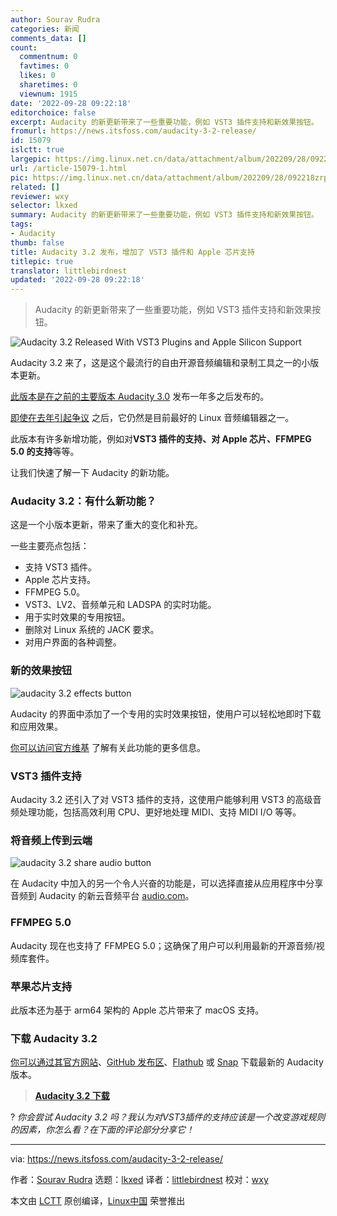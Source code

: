 ```yaml
---
author: Sourav Rudra
categories: 新闻
comments_data: []
count:
  commentnum: 0
  favtimes: 0
  likes: 0
  sharetimes: 0
  viewnum: 1915
date: '2022-09-28 09:22:18'
editorchoice: false
excerpt: Audacity 的新更新带来了一些重要功能，例如 VST3 插件支持和新效果按钮。
fromurl: https://news.itsfoss.com/audacity-3-2-release/
id: 15079
islctt: true
largepic: https://img.linux.net.cn/data/attachment/album/202209/28/092218zrp7xrq54eape7r2.jpg
url: /article-15079-1.html
pic: https://img.linux.net.cn/data/attachment/album/202209/28/092218zrp7xrq54eape7r2.jpg.thumb.jpg
related: []
reviewer: wxy
selector: lkxed
summary: Audacity 的新更新带来了一些重要功能，例如 VST3 插件支持和新效果按钮。
tags:
- Audacity
thumb: false
title: Audacity 3.2 发布，增加了 VST3 插件和 Apple 芯片支持
titlepic: true
translator: littlebirdnest
updated: '2022-09-28 09:22:18'
---
```



> 
> Audacity 的新更新带来了一些重要功能，例如 VST3 插件支持和新效果按钮。
> 
> 
> 


![Audacity 3.2 Released With VST3 Plugins and Apple Silicon Support](/data/attachment/album/202209/28/092218zrp7xrq54eape7r2.jpg)


Audacity 3.2 来了，这是这个最流行的自由开源音频编辑和录制工具之一的小版本更新。


[此版本是在之前的主要版本 Audacity 3.0](https://news.itsfoss.com/audacity-3-0-release/) 发布一年多之后发布的。


[即使在去年引起争议](https://news.itsfoss.com/audacity-fiasco-fork/) 之后，它仍然是目前最好的 Linux 音频编辑器之一。


此版本有许多新增功能，例如对**VST3 插件的支持、对 Apple 芯片、FFMPEG 5.0 的支持**等等。


让我们快速了解一下 Audacity 的新功能。


### Audacity 3.2：有什么新功能？


这是一个小版本更新，带来了重大的变化和补充。


一些主要亮点包括：


* 支持 VST3 插件。
* Apple 芯片支持。
* FFMPEG 5.0。
* VST3、LV2、音频单元和 LADSPA 的实时功能。
* 用于实时效果的专用按钮。
* 删除对 Linux 系统的 JACK 要求。
* 对用户界面的各种调整。


### 新的效果按钮


![audacity 3.2 effects button](/data/attachment/album/202209/28/092219yjpj0srbwmmuw55j.gif)


Audacity 的界面中添加了一个专用的实时效果按钮，使用户可以轻松地即时下载和应用效果。


[你可以访问官方维基](https://support.audacityteam.org/audio-editing/using-realtime-effects) 了解有关此功能的更多信息。


### VST3 插件支持


Audacity 3.2 还引入了对 VST3 插件的支持，这使用户能够利用 VST3 的高级音频处理功能，包括高效利用 CPU、更好地处理 MIDI、支持 MIDI I/O 等等。


### 将音频上传到云端


![audacity 3.2 share audio button](/data/attachment/album/202209/28/092220qkxvm35gk5fzfvf3.png)


在 Audacity 中加入的另一个令人兴奋的功能是，可以选择直接从应用程序中分享音频到 Audacity 的新云音频平台 [audio.com](https://audio.com/)。


### FFMPEG 5.0


Audacity 现在也支持了 FFMPEG 5.0；这确保了用户可以利用最新的开源音频/视频库套件。


### 苹果芯片支持


此版本还为基于 arm64 架构的 Apple 芯片带来了 macOS 支持。


### 下载 Audacity 3.2


[你可以通过其官方网站](https://www.audacityteam.org/download/)、[GitHub 发布区](https://github.com/audacity/audacity/releases)、[Flathub](https://flathub.org/apps/details/org.audacityteam.Audacity) 或 [Snap](https://snapcraft.io/audacity) 下载最新的 Audacity 版本。



> 
> **[Audacity 3.2 下载](https://www.audacityteam.org/download/)**
> 
> 
> 


? *你会尝试 Audacity 3.2 吗？我认为对VST3插件的支持应该是一个改变游戏规则的因素，你怎么看？在下面的评论部分分享它！*




---


via: <https://news.itsfoss.com/audacity-3-2-release/>


作者：[Sourav Rudra](https://news.itsfoss.com/author/sourav/) 选题：[lkxed](https://github.com/lkxed) 译者：[littlebirdnest](https://github.com/littlebirdnest) 校对：[wxy](https://github.com/wxy)


本文由 [LCTT](https://github.com/LCTT/TranslateProject) 原创编译，[Linux中国](https://linux.cn/) 荣誉推出